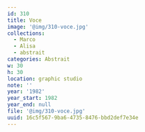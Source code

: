 ```yaml
---
id: 310
title: Voce
image: '@img/310-voce.jpg'
collections:
  - Marco
  - Alisa
  - abstrait
categories: Abstrait
w: 30
h: 30
location: graphic studio
note: ''
year: '1982'
year_start: 1982
year_end: null
file: '@img/310-voce.jpg'
uuid: 16c5f567-9ba6-4735-8476-bbd2def7e34e
---
```


